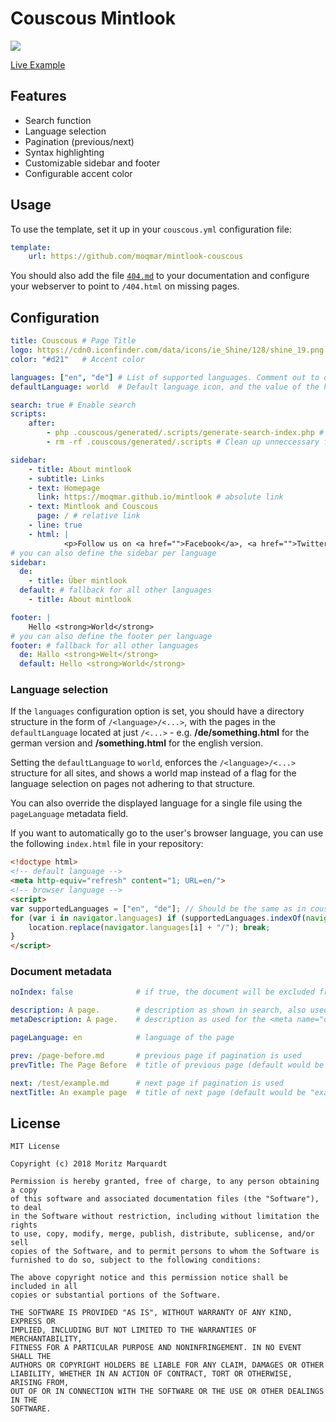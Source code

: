 # Couscous Mintlook

![](https://static.mo-mar.de/couscous-mintlook.jpg)

[Live Example](https://moqmar.github.io/shell-setup/)

## Features

- Search function
- Language selection
- Pagination (previous/next)
- Syntax highlighting
- Customizable sidebar and footer
- Configurable accent color

## Usage

To use the template, set it up in your `couscous.yml` configuration file:

```yaml
template:
    url: https://github.com/moqmar/mintlook-couscous
```

You should also add the file [`404.md`](https://github.com/moqmar/mintlook-couscous/blob/master/404.md) to your documentation and configure your webserver to point to `/404.html` on missing pages.

## Configuration
```yaml
title: Couscous # Page Title
logo: https://cdn0.iconfinder.com/data/icons/ie_Shine/128/shine_19.png # Icon URL
color: "#d21"   # Accent color

languages: ["en", "de"] # List of supported languages. Comment out to disable language selection.
defaultLanguage: world  # Default language icon, and the value of the html lang attribute. It is recommended to set this even (especially) if you're not using language selection.

search: true # Enable search
scripts:
    after:
        - php .couscous/generated/.scripts/generate-search-index.php # Required for search
        - rm -rf .couscous/generated/.scripts # Clean up unneccessary files

sidebar:
    - title: About mintlook
    - subtitle: Links
    - text: Homepage
      link: https://moqmar.github.io/mintlook # absolute link
    - text: Mintlook and Couscous
      page: / # relative link
    - line: true
    - html: |
            <p>Follow us on <a href="">Facebook</a>, <a href="">Twitter</a>, and other <a href="">social networks</a>.</p>
# you can also define the sidebar per language
sidebar:
  de:
    - title: Über mintlook
  default: # fallback for all other languages
    - title: About mintlook

footer: |
    Hello <strong>World</strong>
# you can also define the footer per language
footer: # fallback for all other languages
  de: Hallo <strong>Welt</strong>
  default: Hello <strong>World</strong>
```

### Language selection
If the `languages` configuration option is set, you should have a directory structure in the form of `/<language>/<...>`, with the pages in the `defaultLanguage` located at just `/<...>` - e.g. **/de/something.html** for the german version and **/something.html** for the english version.

Setting the `defaultLanguage` to `world`, enforces the `/<language>/<...>` structure for all sites, and shows a world map instead of a flag for the language selection on pages not adhering to that structure.

You can also override the displayed language for a single file using the `pageLanguage` metadata field.

If you want to automatically go to the user's browser language, you can use the following `index.html` file in your repository:

```html
<!doctype html>
<!-- default language -->
<meta http-equiv="refresh" content="1; URL=en/">
<!-- browser language -->
<script>
var supportedLanguages = ["en", "de"]; // Should be the same as in couscous.yml
for (var i in navigator.languages) if (supportedLanguages.indexOf(navigator.languages[i]) > -1) {
    location.replace(navigator.languages[i] + "/"); break;
}
</script>
```

### Document metadata
```yaml
noIndex: false              # if true, the document will be excluded from search index

description: A page.        # description as shown in search, also used for metaDescription if not explicitly set
metaDescription: A page.    # description as used for the <meta name="description"> content

pageLanguage: en            # language of the page

prev: /page-before.md       # previous page if pagination is used
prevTitle: The Page Before  # title of previous page (default would be "page-before" here)

next: /test/example.md      # next page if pagination is used
nextTitle: An example page  # title of next page (default would be "example" here)
```

## License
```
MIT License

Copyright (c) 2018 Moritz Marquardt

Permission is hereby granted, free of charge, to any person obtaining a copy
of this software and associated documentation files (the "Software"), to deal
in the Software without restriction, including without limitation the rights
to use, copy, modify, merge, publish, distribute, sublicense, and/or sell
copies of the Software, and to permit persons to whom the Software is
furnished to do so, subject to the following conditions:

The above copyright notice and this permission notice shall be included in all
copies or substantial portions of the Software.

THE SOFTWARE IS PROVIDED "AS IS", WITHOUT WARRANTY OF ANY KIND, EXPRESS OR
IMPLIED, INCLUDING BUT NOT LIMITED TO THE WARRANTIES OF MERCHANTABILITY,
FITNESS FOR A PARTICULAR PURPOSE AND NONINFRINGEMENT. IN NO EVENT SHALL THE
AUTHORS OR COPYRIGHT HOLDERS BE LIABLE FOR ANY CLAIM, DAMAGES OR OTHER
LIABILITY, WHETHER IN AN ACTION OF CONTRACT, TORT OR OTHERWISE, ARISING FROM,
OUT OF OR IN CONNECTION WITH THE SOFTWARE OR THE USE OR OTHER DEALINGS IN THE
SOFTWARE.
```
